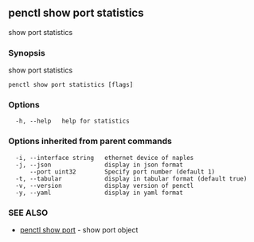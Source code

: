 ## penctl show port statistics

show port statistics

### Synopsis


show port statistics

```
penctl show port statistics [flags]
```

### Options

```
  -h, --help   help for statistics
```

### Options inherited from parent commands

```
  -i, --interface string   ethernet device of naples
  -j, --json               display in json format
      --port uint32        Specify port number (default 1)
  -t, --tabular            display in tabular format (default true)
  -v, --version            display version of penctl
  -y, --yaml               display in yaml format
```

### SEE ALSO
* [penctl show port](penctl_show_port.md)	 - show port object

